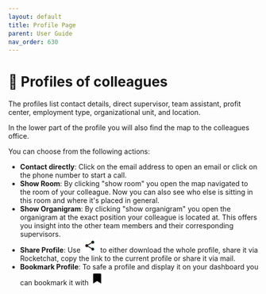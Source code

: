 ```yaml
---
layout: default
title: Profile Page
parent: User Guide
nav_order: 630
---
```


# :two_women_holding_hands: Profiles of colleagues

The profiles list contact details, direct supervisor, team assistant, profit center, employment type, organizational unit, and location.

In the lower part of the profile you will also find the map to the colleagues office.

You can choose from the following actions:

- **Contact directly**: Click on the email address to open an email or click on the phone number to start a call.
- **Show Room**: By clicking "show room" you open the map navigated to the room of your colleague. Now you can also see who else is sitting in this room and where it's placed in general.
- **Show Organigram**: By clicking "show organigram" you open the organigram at the exact position your colleague is located at. This offers you insight into the other team members and their corresponding supervisors.
- **Share Profile**: Use ![share icon](media/shareicon.png) to either download the whole profile, share it via Rocketchat, copy the link to the current profile or share it via mail.
- **Bookmark Profile**: To safe a profile and display it on your dashboard you can bookmark it with ![bookmark icon](media/bookmarkicon1.png)
